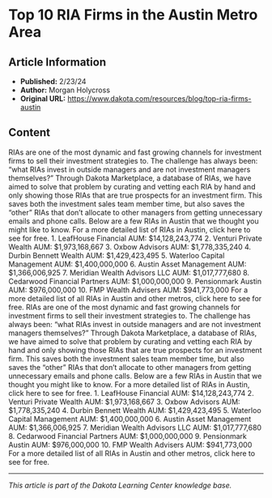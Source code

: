 # Top 10 RIA Firms in the Austin Metro Area

## Article Information
- **Published:** 2/23/24
- **Author:** Morgan Holycross
- **Original URL:** https://www.dakota.com/resources/blog/top-ria-firms-austin

## Content

RIAs are one of the most dynamic and fast growing channels for investment firms to sell their investment strategies to. The challenge has always been: “what RIAs invest in outside managers and are not investment managers themselves?” Through Dakota Marketplace, a database of RIAs, we have aimed to solve that problem by curating and vetting each RIA by hand and only showing those RIAs that are true prospects for an investment firm. This saves both the investment sales team member time, but also saves the “other” RIAs that don’t allocate to other managers from getting unnecessary emails and phone calls. Below are a few RIAs in Austin that we thought you might like to know. For a more detailed list of RIAs in Austin, click here to see for free. 1. LeafHouse Financial AUM: $14,128,243,774 2. Venturi Private Wealth AUM: $1,973,168,667 3. Oxbow Advisors AUM: $1,778,335,240 4. Durbin Bennett Wealth AUM: $1,429,423,495 5. Waterloo Capital Management AUM: $1,400,000,000 6. Austin Asset Management AUM: $1,366,006,925 7. Meridian Wealth Advisors LLC AUM: $1,017,777,680 8. Cedarwood Financial Partners AUM: $1,000,000,000 9. Pensionmark Austin AUM: $976,000,000 10. FMP Wealth Advisers AUM: $941,773,000 For a more detailed list of all RIAs in Austin and other metros, click here to see for free. RIAs are one of the most dynamic and fast growing channels for investment firms to sell their investment strategies to. The challenge has always been: “what RIAs invest in outside managers and are not investment managers themselves?” Through Dakota Marketplace, a database of RIAs, we have aimed to solve that problem by curating and vetting each RIA by hand and only showing those RIAs that are true prospects for an investment firm. This saves both the investment sales team member time, but also saves the “other” RIAs that don’t allocate to other managers from getting unnecessary emails and phone calls. Below are a few RIAs in Austin that we thought you might like to know. For a more detailed list of RIAs in Austin, click here to see for free. 1. LeafHouse Financial AUM: $14,128,243,774 2. Venturi Private Wealth AUM: $1,973,168,667 3. Oxbow Advisors AUM: $1,778,335,240 4. Durbin Bennett Wealth AUM: $1,429,423,495 5. Waterloo Capital Management AUM: $1,400,000,000 6. Austin Asset Management AUM: $1,366,006,925 7. Meridian Wealth Advisors LLC AUM: $1,017,777,680 8. Cedarwood Financial Partners AUM: $1,000,000,000 9. Pensionmark Austin AUM: $976,000,000 10. FMP Wealth Advisers AUM: $941,773,000 For a more detailed list of all RIAs in Austin and other metros, click here to see for free.

---

*This article is part of the Dakota Learning Center knowledge base.*
